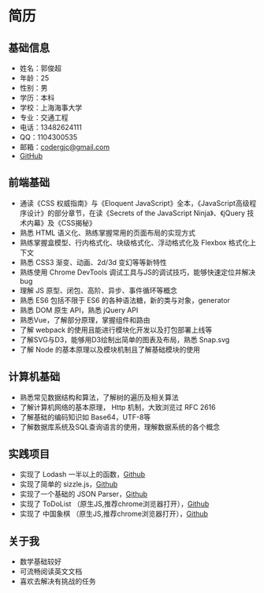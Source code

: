 # 简历

## 基础信息
* 姓名：郭俊超
* 年龄：25
* 性别：男
* 学历：本科
* 学校：上海海事大学
* 专业：交通工程
* 电话：13482624111
* QQ：1104300535
* 邮箱：codergjc@gmail.com
* [GitHub](https://github.com/nostalgia0320)

## 前端基础

* 通读《CSS 权威指南》与《Eloquent JavaScript》全本，《JavaScript高级程序设计》的部分章节，在读《Secrets of the JavaScript Ninja》、《jQuery 技术内幕》及《CSS揭秘》
* 熟悉 HTML 语义化、熟练掌握常用的页面布局的实现方式
* 熟练掌握盒模型、行内格式化、块级格式化、浮动格式化及 Flexbox 格式化上下文
* 熟悉 CSS3 渐变、动画、2d/3d 变幻等等新特性
* 熟练使用 Chrome DevTools 调试工具与JS的调试技巧，能够快速定位并解决bug
* 理解 JS 原型、闭包、高阶、异步、事件循环等概念
* 熟悉 ES6 包括不限于 ES6 的各种语法糖，新的类与对象，generator
* 熟悉 DOM 原生 API，熟悉 jQuery API
* 熟悉Vue，了解部分原理，掌握组件和路由
* 了解 webpack 的使用且能进行模块化开发以及打包部署上线等
* 了解SVG与D3，能够用D3绘制出简单的图表及布局，熟悉 Snap.svg
* 了解 Node 的基本原理以及模块机制且了解基础模块的使用


## 计算机基础
  
* 熟悉常见数据结构和算法，了解树的遍历及相关算法
* 了解计算机网络的基本原理， Http 机制，大致浏览过 RFC 2616
* 了解基础的编码知识如 Base64，UTF-8等
* 了解数据库系统及SQL查询语言的使用，理解数据系统的各个概念

  
## 实践项目

* 实现了 Lodash 一半以上的函数，[Github](https://github.com/nostalgia0320/lodash)
* 实现了简单的 sizzle.js，[Github]()
* 实现了一个基础的 JSON Parser，[Github](https://github.com/nostalgia0320/JSON-Parser)
* 实现了 ToDoList （原生JS,推荐chrome浏览器打开），[Github](https://nostalgia0320.github.io/todolist.html)
* 实现了 中国象棋 （原生JS,推荐chrome浏览器打开），[Github](http://nostalgia0320.coding.me/homework/c/chess.html)



## 关于我

* 数学基础较好
* 可流畅阅读英文文档
* 喜欢去解决有挑战的任务

